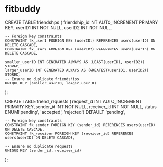 # fitbuddy

CREATE TABLE friendships (
    friendship_id INT AUTO_INCREMENT PRIMARY KEY,
    userID1 INT NOT NULL,
    userID2 INT NOT NULL,
    
    -- Foreign key constraints
    CONSTRAINT fk_user1 FOREIGN KEY (userID1) REFERENCES users(userID) ON DELETE CASCADE,
    CONSTRAINT fk_user2 FOREIGN KEY (userID2) REFERENCES users(userID) ON DELETE CASCADE,
    
 	smaller_userID INT GENERATED ALWAYS AS (LEAST(userID1, userID2)) STORED,
    larger_userID INT GENERATED ALWAYS AS (GREATEST(userID1, userID2)) STORED,
    -- Ensure no duplicate friendships
    UNIQUE KEY (smaller_userID, larger_userID)
);

CREATE TABLE friend_requests (
    request_id INT AUTO_INCREMENT PRIMARY KEY,
    sender_id INT NOT NULL,
    receiver_id INT NOT NULL,
    status ENUM('pending', 'accepted', 'rejected') DEFAULT 'pending',
    
    -- Foreign key constraints
    CONSTRAINT fk_sender FOREIGN KEY (sender_id) REFERENCES users(userID) ON DELETE CASCADE,
    CONSTRAINT fk_receiver FOREIGN KEY (receiver_id) REFERENCES users(userID) ON DELETE CASCADE,
    
    -- Ensure no duplicate requests
    UNIQUE KEY (sender_id, receiver_id)
);